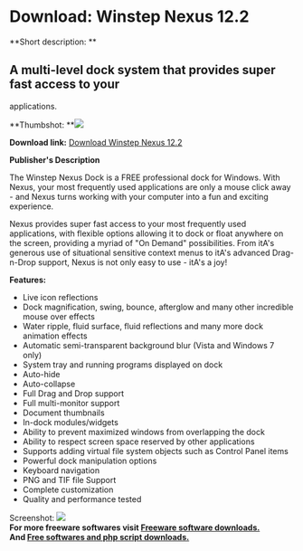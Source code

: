 # Download: Winstep Nexus 12.2

**Short description: **

## A multi-level dock system that provides super fast access to your
applications.

  
**Thumbshot: **![](http://www.freewarefiles.com/screenshot/wsnexus_md.jpg)   
  
**Download link:** [Download Winstep Nexus 12.2](http://freesoftwares.boysofts.com/Winstep-Nexus_program_56748.html)  
  

**Publisher's Description**  
  

The Winstep Nexus Dock is a FREE professional dock for Windows. With Nexus,
your most frequently used applications are only a mouse click away - and Nexus
turns working with your computer into a fun and exciting experience.

Nexus provides super fast access to your most frequently used applications,
with flexible options allowing it to dock or float anywhere on the screen,
providing a myriad of "On Demand" possibilities. From itA's generous use of
situational sensitive context menus to itA's advanced Drag-n-Drop support,
Nexus is not only easy to use - itA's a joy!

**Features:**

  * Live icon reflections 
  * Dock magnification, swing, bounce, afterglow and many other incredible mouse over effects 
  * Water ripple, fluid surface, fluid reflections and many more dock animation effects 
  * Automatic semi-transparent background blur (Vista and Windows 7 only) 
  * System tray and running programs displayed on dock 
  * Auto-hide 
  * Auto-collapse 
  * Full Drag and Drop support 
  * Full multi-monitor support 
  * Document thumbnails 
  * In-dock modules/widgets 
  * Ability to prevent maximized windows from overlapping the dock 
  * Ability to respect screen space reserved by other applications 
  * Supports adding virtual file system objects such as Control Panel items 
  * Powerful dock manipulation options 
  * Keyboard navigation 
  * PNG and TIF file Support 
  * Complete customization 
  * Quality and performance tested 

  
  
Screenshot: ![](http://www.freewarefiles.com/screenshot/wsnexus.jpg)  
**For more freeware softwares visit [Freeware software downloads.](http://freesoftwares.boysofts.com/)**   
**And [Free softwares and php script downloads.](http://www.boysofts.com/)**

